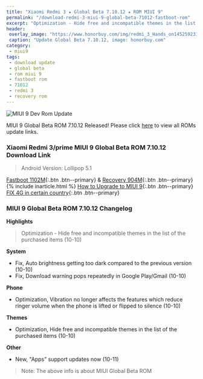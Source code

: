 ```yaml
---
title: "Xiaomi Redmi 3 ★ Global Beta 7.10.12 ★ ROM MIUI 9"
permalink: "/download-redmi-3-miui-9-global-beta-71012-fastboot-rom"
excerpt: "Optimization - Hide free and incompatible themes in the list of the purchased items (10-10)"
header:
 overlay_image: "https://www.honorbuy.com/img/redmi_3_Hands_on1452592336.JPG"
 caption: "Update Global Beta 7.10.12, image: honorbuy.com"
category:
 - miui9
tags:
 - download update
 - global beta
 - rom miui 9
 - fastboot rom
 - 71012
 - redmi 3
 - recovery rom
---
```


![MIUI 9 Dev Rom Update](https://4.bp.blogspot.com/-qqIUzuXskqM/WbleuZqqmeI/AAAAAAAAL8A/0z9DaYS9ULgVgF2pRb1WQAdDMUpdLW3VwCLcBGAs/s1600/Global-Developer-MIUI9.jpeg)

MIUI 9 Global Beta ROM 7.10.12 Released! Please click [here](https://mi.knoacc.org/miui-9-beta-global-71012-download-links) to view all ROMs update links.

### Xiaomi Redmi 3/prime MIUI 9 Global Beta ROM 7.10.12 Download Link

> Android Version: Lollipop 5.1

[Fastboot 1102M](http://bigota.d.miui.com/7.10.12/ido_xhdpi_global_images_7.10.12_20171012.0000.00_5.1_global_f4e2483b2a.tgz){:.btn .btn--primary} & [Recovery 904M](http://bigota.d.miui.com/7.10.12/miui_HM3Global_7.10.12_d8ea66a9db_5.1.zip){:.btn .btn--primary}
{% include inarticle.html %}
[How to Upgrade to MIUI 9](https://mi.knoacc.org/simple-complete-guide-upgrade-to-miui-9){:.btn .btn--primary}
[FIX 4G in certain country](https://mi.knoacc.org/magisk-module-fix-4g-enable-redmi-3){:.btn .btn--primary}

### MIUI 9 Global Beta ROM 7.10.12 Changelog

**Highlights**

> Optimization - Hide free and incompatible themes in the list of the purchased items (10-10)

**System**

- Fix, Auto brightness getting too dark compared to the previous version (10-10)
- Fix, Download warning pops repeatedly in Google Play/Gmail (10-10)

**Phone**

- Optimization, Vibration no longer affects the features which reduce ringer volume when the phone is lifted or flipped to silence (10-10)

**Themes**

- Optimization, Hide free and incompatible themes in the list of the purchased items (10-10)

**Other**

- New, "Apps" support updates now (10-11)

> Note: The above info is about MIUI Global Beta ROM
